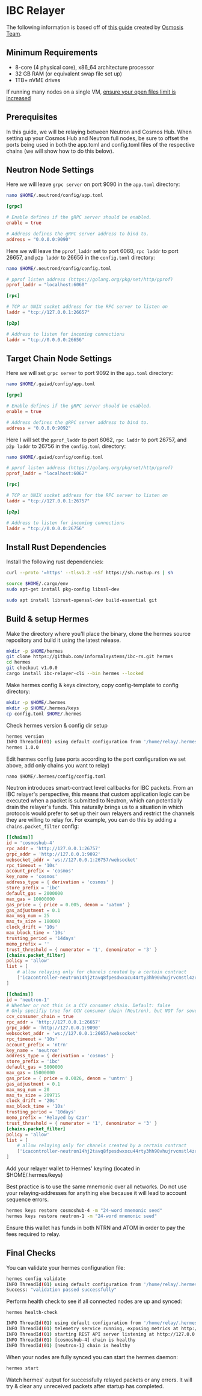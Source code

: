# IBC Relayer

The following information is based off of [this guide](https://docs.osmosis.zone/developing/relaying/relay.html#prerequisites) created by [Osmosis Team](https://osmosis.zone).

## Minimum Requirements

- 8-core (4 physical core), x86_64 architecture processor
- 32 GB RAM (or equivalent swap file set up)
- 1TB+ nVME drives

If running many nodes on a single VM, [ensure your open files limit is increased](https://tecadmin.net/increase-open-files-limit-ubuntu/)

## Prerequisites

In this guide, we will be relaying between Neutron and Cosmos Hub. When setting up your Cosmos Hub and Neutron full nodes, be sure to offset the ports being used in both the app.toml and config.toml files of the respective chains (we will show how to do this below).

## Neutron Node Settings

Here we will leave `grpc server` on port 9090 in the `app.toml` directory:

```sh
nano $HOME/.neutrond/config/app.toml
```

```toml
[grpc]

# Enable defines if the gRPC server should be enabled.
enable = true

# Address defines the gRPC server address to bind to.
address = "0.0.0.0:9090"
```

Here we will leave the `pprof_laddr` set to port 6060, `rpc laddr` to port 26657, and `p2p laddr` to 26656 in the `config.toml` directory:

```sh
nano $HOME/.neutrond/config/config.toml
```
```toml
# pprof listen address (https://golang.org/pkg/net/http/pprof)
pprof_laddr = "localhost:6060"
```
```toml
[rpc]

# TCP or UNIX socket address for the RPC server to listen on
laddr = "tcp://127.0.0.1:26657"
```
```toml
[p2p]

# Address to listen for incoming connections
laddr = "tcp://0.0.0.0:26656"
```

## Target Chain Node Settings

Here we will set `grpc server` to port 9092 in the `app.toml` directory:

```sh
nano $HOME/.gaiad/config/app.toml
```
```toml
[grpc]

# Enable defines if the gRPC server should be enabled.
enable = true

# Address defines the gRPC server address to bind to.
address = "0.0.0.0:9092"
```

Here I will set the `pprof_laddr` to port 6062, `rpc laddr` to port 26757, and `p2p laddr` to 26756 in the `config.toml` directory:

```sh
nano $HOME/.gaiad/config/config.toml
```
```toml
# pprof listen address (https://golang.org/pkg/net/http/pprof)
pprof_laddr = "localhost:6062"
```
```toml
[rpc]

# TCP or UNIX socket address for the RPC server to listen on
laddr = "tcp://127.0.0.1:26757"
```
```toml
[p2p]

# Address to listen for incoming connections
laddr = "tcp://0.0.0.0:26756"
```

## Install Rust Dependencies

Install the following rust dependencies:

```sh
curl --proto '=https' --tlsv1.2 -sSf https://sh.rustup.rs | sh
```

```sh
source $HOME/.cargo/env
sudo apt-get install pkg-config libssl-dev
```

```sh
sudo apt install librust-openssl-dev build-essential git
```

## Build & setup Hermes

Make the directory where you'll place the binary, clone the hermes source repository and build it using the latest release.
```sh
mkdir -p $HOME/hermes
git clone https://github.com/informalsystems/ibc-rs.git hermes
cd hermes
git checkout v1.0.0
cargo install ibc-relayer-cli --bin hermes --locked
```

Make hermes config & keys directory, copy config-template to config directory:
```sh
mkdir -p $HOME/.hermes
mkdir -p $HOME/.hermes/keys
cp config.toml $HOME/.hermes
```

Check hermes version & config dir setup
```sh
hermes version
INFO ThreadId(01) using default configuration from '/home/relay/.hermes/config.toml'
hermes 1.0.0
```

Edit hermes config (use ports according to the port configuration we set above, add only chains you want to relay)

```
nano $HOME/.hermes/config/config.toml
```
Neutron introduces smart-contract level callbacks for IBC packets. From an IBC relayer's perspective, this means that
custom application logic can be executed when a packet is submitted to Neutron, which can potentially drain the
relayer's funds. This naturally brings us to a situation in which protocols would prefer to set up their own relayers
and restrict the channels they are willing to relay for. For example, you can do this by adding a `chains.packet_filter` config:

```toml
[[chains]]
id = 'cosmoshub-4'
rpc_addr = 'http://127.0.0.1:26757'
grpc_addr = 'http://127.0.0.1:9092'
websocket_addr = 'ws://127.0.0.1:26757/websocket'
rpc_timeout = '10s'
account_prefix = 'cosmos'
key_name = 'cosmos'
address_type = { derivation = 'cosmos' }
store_prefix = 'ibc'
default_gas = 2000000
max_gas = 10000000
gas_price = { price = 0.005, denom = 'uatom' }
gas_adjustment = 0.1
max_msg_num = 25
max_tx_size = 180000
clock_drift = '10s'
max_block_time = '10s'
trusting_period = '14days'
memo_prefix = ''
trust_threshold = { numerator = '1', denominator = '3' }
[chains.packet_filter]
policy = 'allow'
list = [
    # allow relaying only for chanels created by a certain contract  
    ['icacontroller-neutron14hj2tavq8fpesdwxxcu44rty3hh90vhujrvcmstl4zr3txmfvw9s5c2epq*', '*'],
]

[[chains]]
id = 'neutron-1'
# Whether or not this is a CCV consumer chain. Default: false
# Only specifiy true for CCV consumer chain (Neutron), but NOT for sovereign chains.
ccv_consumer_chain = true
rpc_addr = 'http://127.0.0.1:26657'
grpc_addr = 'http://127.0.0.1:9090'
websocket_addr = 'ws://127.0.0.1:26657/websocket'
rpc_timeout = '10s'
account_prefix = 'ntrn'
key_name = 'neutron'
address_type = { derivation = 'cosmos' }
store_prefix = 'ibc'
default_gas = 5000000
max_gas = 15000000
gas_price = { price = 0.0026, denom = 'untrn' }
gas_adjustment = 0.1
max_msg_num = 20
max_tx_size = 209715
clock_drift = '20s'
max_block_time = '10s'
trusting_period = '10days'
memo_prefix = 'Relayed by Czar'
trust_threshold = { numerator = '1', denominator = '3' }
[chains.packet_filter]
policy = 'allow'
list = [
    # allow relaying only for chanels created by a certain contract  
    ['icacontroller-neutron14hj2tavq8fpesdwxxcu44rty3hh90vhujrvcmstl4zr3txmfvw9s5c2epq*', '*'],
]

```

Add your relayer wallet to Hermes' keyring (located in $HOME/.hermes/keys)

Best practice is to use the same mnemonic over all networks. Do not use your relaying-addresses for anything else because it will lead to account sequence errors.

```sh
hermes keys restore cosmoshub-4 -m "24-word mnemonic seed"
hermes keys restore neutron-1 -m "24-word mnemonic seed"
```

Ensure this wallet has funds in both NTRN and ATOM in order to pay the fees required to relay.

## Final Checks

You can validate your hermes configuration file:
```sh
hermes config validate
INFO ThreadId(01) using default configuration from '/home/relay/.hermes/config.toml'
Success: "validation passed successfully"
```

Perform health check to see if all connected nodes are up and synced:

```
hermes health-check
```

```sh
INFO ThreadId(01) using default configuration from '/home/relay/.hermes/config.toml'
INFO ThreadId(01) telemetry service running, exposing metrics at http://0.0.0.0:3001/metrics
INFO ThreadId(01) starting REST API server listening at http://127.0.0.1:3000
INFO ThreadId(01) [cosmoshub-4] chain is healthy
INFO ThreadId(01) [neutron-1] chain is healthy
```

When your nodes are fully synced you can start the hermes daemon:
```sh
hermes start
```

Watch hermes' output for successfully relayed packets or any errors.
It will try & clear any unreceived packets after startup has completed.